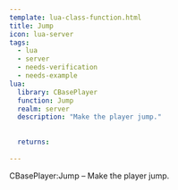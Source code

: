 ```yaml
---
template: lua-class-function.html
title: Jump
icon: lua-server
tags:
  - lua
  - server
  - needs-verification
  - needs-example
lua:
  library: CBasePlayer
  function: Jump
  realm: server
  description: "Make the player jump."
  
  
  returns:
    
---
```


<div class="lua__search__keywords">
CBasePlayer:Jump &#x2013; Make the player jump.
</div>
